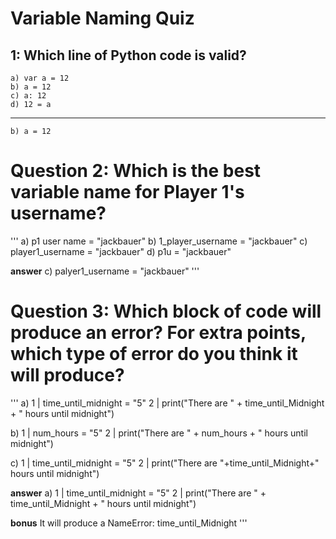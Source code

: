 # **Variable Naming Quiz**

## 1: Which line of Python code is valid?
```
a) var a = 12
b) a = 12
c) a: 12
d) 12 = a
```
---
```
b) a = 12
```

# Question 2: Which is the best variable name for Player 1's username?
'''
a) p1 user name = "jackbauer"
b) 1_player_username = "jackbauer"
c) player1_username = "jackbauer"
d) p1u = "jackbauer"

**answer**
c) palyer1_username = "jackbauer"
'''

# Question 3: Which block of code will produce an error? For extra points, which type of error do you think it will produce?
'''
a) 1 | time_until_midnight = "5"
   2 | print("There are " + time_until_Midnight + " hours until midnight")

b) 1 | num_hours = "5"
   2 | print("There are " + num_hours + " hours until midnight")

c) 1 | time_until_midnight = "5"
   2 | print("There are "+time_until_Midnight+" hours until midnight")

**answer**
a) 1 | time_until_midnight = "5"
   2 | print("There are " + time_until_Midnight + " hours until midnight")

**bonus**
It will produce a NameError: time_until_Midnight
'''
